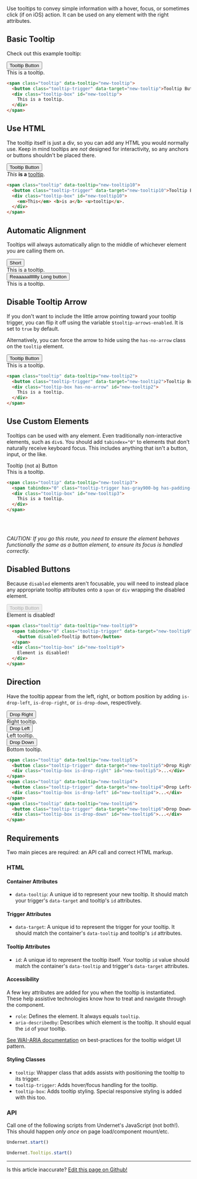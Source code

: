 Use tooltips to convey simple information with a hover, focus, or sometimes click (if on iOS) action. It can be used on any element with the right attributes.

## Basic Tooltip

Check out this example tooltip:

<span class="tooltip" data-tooltip="new-tooltip">
  <button class="tooltip-trigger" data-target="new-tooltip">Tooltip Button</button>
  <div class="tooltip-box" id="new-tooltip">
    This is a tooltip.
  </div>
</span>

```html
<span class="tooltip" data-tooltip="new-tooltip">
  <button class="tooltip-trigger" data-target="new-tooltip">Tooltip Button</button>
  <div class="tooltip-box" id="new-tooltip">
    This is a tooltip.
  </div>
</span>
```

## Use HTML

The tooltip itself is just a div, so you can add any HTML you would normally use. Keep in mind tooltips are _not_ designed for interactivity, so any anchors or buttons shouldn't be placed there.

<span class="tooltip" data-tooltip="new-tooltip10">
  <button class="tooltip-trigger" data-target="new-tooltip10">Tooltip Button</button>
  <div class="tooltip-box" id="new-tooltip10">
    <em>This</em> <b>is a</b> <u>tooltip</u>.
  </div>
</span>

```html
<span class="tooltip" data-tooltip="new-tooltip10">
  <button class="tooltip-trigger" data-target="new-tooltip10">Tooltip Button</button>
  <div class="tooltip-box" id="new-tooltip10">
    <em>This</em> <b>is a</b> <u>tooltip</u>.
  </div>
</span>
```

## Automatic Alignment

Tooltips will always automatically align to the middle of whichever element you are calling them on.

<span class="tooltip" data-tooltip="new-tooltip7">
  <button class="tooltip-trigger" data-target="new-tooltip7">Short</button>
  <div class="tooltip-box" id="new-tooltip7">
    This is a tooltip.
  </div>
</span>

<span class="tooltip" data-tooltip="new-tooltip8">
  <button class="tooltip-trigger" data-target="new-tooltip8">Reaaaaallllllly Long button</button>
  <div class="tooltip-box" id="new-tooltip8">
    This is a tooltip.
  </div>
</span>

## Disable Tooltip Arrow

If you don't want to include the little arrow pointing toward your tooltip trigger, you can flip it off using the variable `$tooltip-arrows-enabled`. It is set to `true` by default.

Alternatively, you can force the arrow to hide using the `has-no-arrow` class on the `tooltip` element.

<span class="tooltip" data-tooltip="new-tooltip2">
  <button class="tooltip-trigger" data-target="new-tooltip2">Tooltip Button</button>
  <div class="tooltip-box has-no-arrow" id="new-tooltip2">
    This is a tooltip.
  </div>
</span>

```html
<span class="tooltip" data-tooltip="new-tooltip2">
  <button class="tooltip-trigger" data-target="new-tooltip2">Tooltip Button</button>
  <div class="tooltip-box has-no-arrow" id="new-tooltip2">
    This is a tooltip.
  </div>
</span>
```

## Use Custom Elements

Tooltips can be used with any element. Even traditionally non-interactive elements, such as `div`s. You should add `tabindex="0"` to elements that don't naturally receive keyboard focus. This includes anything that isn't a button, input, or the like.

<span class="tooltip" data-tooltip="new-tooltip3">
  <span tabindex="0" class="tooltip-trigger has-gray900-bg has-padding-2" data-target="new-tooltip3">Tooltip (not a) Button</span>
  <div class="tooltip-box" id="new-tooltip3">
    This is a tooltip.
  </div>
</span>

```html
<span class="tooltip" data-tooltip="new-tooltip3">
  <span tabindex="0" class="tooltip-trigger has-gray900-bg has-padding-2" data-target="new-tooltip3">Tooltip (not a) Button</span>
  <div class="tooltip-box" id="new-tooltip3">
    This is a tooltip.
  </div>
</span>
```
<br />
<br />

*CAUTION: If you go this route, you need to ensure the element behaves functionally the same as a button element, to ensure its focus is handled correctly.*

## Disabled Buttons

Because `disabled` elements aren't focusable, you will need to instead place any appropriate tooltip attributes onto a `span` or `div` wrapping the disabled element.

<span class="tooltip" data-tooltip="new-tooltip9">
  <span tabindex="0" class="tooltip-trigger" data-target="new-tooltip9">
    <button disabled>Tooltip Button</button>
  </span>
  <div class="tooltip-box" id="new-tooltip9">
    Element is disabled!
  </div>
</span>

```html
<span class="tooltip" data-tooltip="new-tooltip9">
  <span tabindex="0" class="tooltip-trigger" data-target="new-tooltip9">
    <button disabled>Tooltip Button</button>
  </span>
  <div class="tooltip-box" id="new-tooltip9">
    Element is disabled!
  </div>
</span>
```

## Direction

Have the tooltip appear from the left, right, or bottom position by adding `is-drop-left`, `is-drop-right`, or `is-drop-down`, respectively.

<span class="tooltip" data-tooltip="new-tooltip5">
  <button class="tooltip-trigger" data-target="new-tooltip5">Drop Right</button>
  <div class="tooltip-box is-drop-right" id="new-tooltip5">
    Right tooltip.
  </div>
</span> <span class="tooltip" data-tooltip="new-tooltip4">
  <button class="tooltip-trigger" data-target="new-tooltip4">Drop Left</button>
  <div class="tooltip-box is-drop-left" id="new-tooltip4">
    Left tooltip.
  </div>
</span> <span class="tooltip" data-tooltip="new-tooltip6">
  <button class="tooltip-trigger" data-target="new-tooltip6">Drop Down</button>
  <div class="tooltip-box is-drop-down" id="new-tooltip6">
    Bottom tooltip.
  </div>
</span>

```html
<span class="tooltip" data-tooltip="new-tooltip5">
  <button class="tooltip-trigger" data-target="new-tooltip5">Drop Right</button>
  <div class="tooltip-box is-drop-right" id="new-tooltip5">...</div>
</span> 
<span class="tooltip" data-tooltip="new-tooltip4">
  <button class="tooltip-trigger" data-target="new-tooltip4">Drop Left</button>
  <div class="tooltip-box is-drop-left" id="new-tooltip4">...</div>
</span> 
<span class="tooltip" data-tooltip="new-tooltip6">
  <button class="tooltip-trigger" data-target="new-tooltip6">Drop Down</button>
  <div class="tooltip-box is-drop-down" id="new-tooltip6">...</div>
</span>
```

## Requirements

Two main pieces are required: an API call and correct HTML markup.

### HTML

#### Container Attributes

- `data-tooltip`: A unique id to represent your new tooltip. It should match your trigger's `data-target` and tooltip's `id` attributes.

#### Trigger Attributes

- `data-target`: A unique id to represent the trigger for your tooltip. It should match the container's `data-tooltip` and tooltip's `id` attributes.

#### Tooltip Attributes

- `id`: A unique id to represent the tooltip itself. Your tooltip `id` value should match the container's `data-tooltip` and trigger's `data-target` attributes.

#### Accessibility

A few key attributes are added for you when the tooltip is instantiated. These help assistive technologies know how to treat and navigate through the component.

- `role`: Defines the element. It always equals `tooltip`.
- `aria-describedby`: Describes which element is the tooltip. It should equal the `id` of your tooltip. 

[See WAI-ARIA documentation](https://www.w3.org/TR/wai-aria-practices/#tooltip) on best-practices for the tooltip widget UI pattern.

#### Styling Classes

- `tooltip`: Wrapper class that adds assists with positioning the tooltip to its trigger.
- `tooltip-trigger`: Adds hover/focus handling for the tooltip.
- `tooltip-box`: Adds tooltip styling. Special responsive styling is added with this too.

### API

Call one of the following scripts from Undernet's JavaScript (not both!). This should happen _only once_ on page load/component mount/etc.

```js
Undernet.start()
```

```js
Undernet.Tooltips.start()
```


<hr />
<p class="has-right-text">Is this article inaccurate? <a href="https://github.com/geotrev/undernet/tree/master/docs/dropdowns.md">Edit this page on Github!</a></p>
